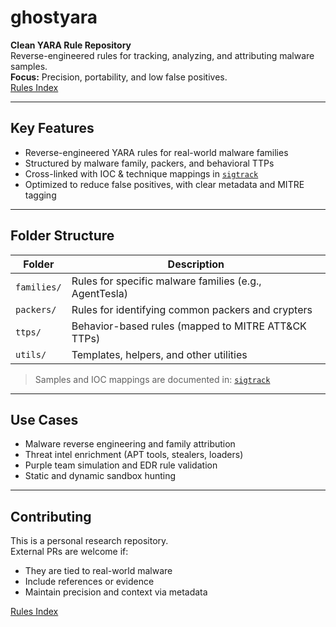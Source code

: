# ghostyara

**Clean YARA Rule Repository**  
Reverse-engineered rules for tracking, analyzing, and attributing malware samples.  
**Focus:** Precision, portability, and low false positives.  
[Rules Index](./index.md)

---

## Key Features

- Reverse-engineered YARA rules for real-world malware families
- Structured by malware family, packers, and behavioral TTPs
- Cross-linked with IOC & technique mappings in [`sigtrack`](https://github.com/Sab0x1D/sigtrack)
- Optimized to reduce false positives, with clear metadata and MITRE tagging

---

## Folder Structure

| Folder              | Description                                           |
|---------------------|-------------------------------------------------------|
| `families/`         | Rules for specific malware families (e.g., AgentTesla)|
| `packers/`          | Rules for identifying common packers and crypters     |
| `ttps/`             | Behavior-based rules (mapped to MITRE ATT&CK TTPs)    |
| `utils/`            | Templates, helpers, and other utilities               |

> Samples and IOC mappings are documented in: [`sigtrack`](https://github.com/Sab0x1D/sigtrack)

---

## Use Cases

- Malware reverse engineering and family attribution  
- Threat intel enrichment (APT tools, stealers, loaders)  
- Purple team simulation and EDR rule validation  
- Static and dynamic sandbox hunting  

---

## Contributing

This is a personal research repository.  
External PRs are welcome if:
- They are tied to real-world malware
- Include references or evidence
- Maintain precision and context via metadata

[Rules Index](./index.md)

